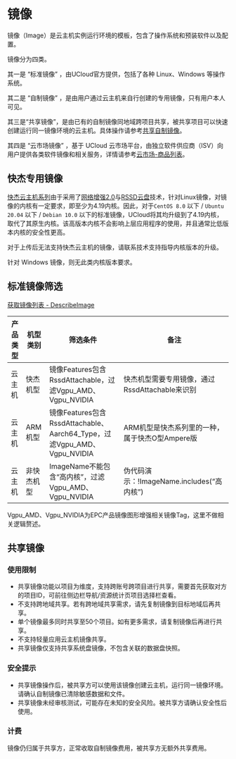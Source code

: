

# 镜像

镜像（Image）是云主机实例运行环境的模板，包含了操作系统和预装软件以及配置。

镜像分为四类。

其一是 “标准镜像” ，由UCloud官方提供，包括了各种 Linux、Windows 等操作系统。

其二是 “自制镜像” ，是由用户通过云主机来自行创建的专用镜像，只有用户本人可见。

其三是“共享镜像”，是由已有的自制镜像同地域跨项目共享，被共享项目可以快速创建运行同一镜像环境的云主机。具体操作请参考[共享自制镜像]()。

其四是 “云市场镜像” ，基于 UCloud 云市场平台，由独立软件供应商（ISV）向用户提供各类软件镜像和相关服务，详情请参考[云市场-商品列表](https://docs.ucloud.cn/umarketplace/description/product_list)。

## 快杰专用镜像

[快杰云主机系列](/uhost/introduction/uhost/type_new#机型)由于采用了[网络增强2.0](/uhost/introduction/feature/feature.md#特性)与[RSSD云盘](/uhost/introduction/disk#磁盘比对概览)技术，针对Linux镜像，对镜像的内核有一定要求，即至少为4.19内核。因此，对于`CentOS 8.0` 以下 / `Ubuntu 20.04` 以下 / `Debian 10.0` 以下的标准镜像，UCloud将其均升级到了4.19内核，取代了其原生内核。该高版本内核不会影响上层应用程序的使用，并且通常比低版本内核的安全性更高。

对于上传后无法支持快杰云主机的镜像，请联系技术支持指导内核版本的升级。

针对 Windows 镜像，则无此类内核版本要求。

## 标准镜像筛选

[获取镜像列表 - DescribeImage](https://docs.ucloud.cn/api/uhost-api/describe_image)

|产品类型 |机型类别 |筛选条件|备注|
|----------- |------------ |------------- |-----------------------|
|云主机|快杰机型|镜像Features包含RssdAttachable，过滤Vgpu_AMD、Vgpu_NVIDIA|快杰机型需要专用镜像，通过RssdAttachable来识别|
|云主机|ARM机型|镜像Features包含RssdAttachable、Aarch64_Type，过滤Vgpu_AMD、Vgpu_NVIDIA|ARM机型是快杰系列里的一种，属于快杰O型Ampere版|
|云主机|非快杰机型|ImageName不能包含“高内核”，过滤Vgpu_AMD、Vgpu_NVIDIA|伪代码演示：!ImageName.includes(“高内核”)|

Vgpu_AMD、Vgpu_NVIDIA为EPC产品镜像图形增强相关镜像Tag，这里不做相关逻辑赘述。

## 共享镜像

### 使用限制

- 共享镜像功能以项目为维度，支持跨账号跨项目进行共享，需要首先获取对方的项目ID，可前往侧边栏导航/资源统计页项目选择栏查看。
- 不支持跨地域共享。若有跨地域共享需求，请先复制镜像到目标地域后再共享。
- 单个镜像最多同时共享至50个项目。如有更多需求，请复制镜像后再进行共享。
- 不支持轻量应用云主机镜像共享。
- 共享镜像仅支持共享系统盘镜像，不包含关联的数据盘快照。

### 安全提示

- 共享镜像操作后，被共享方可以使用该镜像创建云主机，运行同一镜像环境。请确认自制镜像已清除敏感数据和文件。
- 共享镜像未经审核测试，可能存在未知的安全风险。被共享方请确认安全性后使用。

### 计费

镜像仍归属于共享方，正常收取自制镜像费用，被共享方无额外共享费用。
